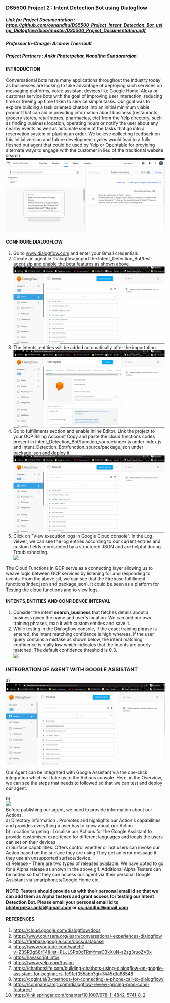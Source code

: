 ### DS5500 Project 2 : Intent Detection Bot using Dialogflow
##### ***Link for Project Documentation : https://github.com/osnandhu/DS5500_Project_Intent_Detection_Bot_using_Dialogflow/blob/master/DS5500_Project_Documentation.pdf***
##### ***Professor In-Charge: Andrew Therriault***
##### ***Project Partners : Ankit Phaterpekar, Nanditha Sundararajan***

#### INTRODUCTION ####
Conversational bots have many applications throughout the industry today as businesses are looking to take advantage of deploying such services on messaging platforms, voice assistant devices like Google Home, Alexa or customer service bots with the goal of improving user interaction, reducing time or freeing up time taken to service simple tasks.
Our goal was to explore building a task oriented chatbot into an initial minimum viable product that can aid in providing information about business (restaurants, grocery stores, retail stores, pharmacies, etc) from the Yelp directory, such as finding business location, operating hours or notify the user about any nearby events as well as  automate some of the tasks that go into a reservation system or placing an order. We believe collecting feedback on this initial version and future development cycles would lead to a fully fleshed out agent that could be used by Yelp or Opentable for providing alternate ways to engage with the customer in lieu of the traditional website search.
<br />
![](Images/google-assistant.gif) <br />

#### CONFIGURE DIALOGFLOW ####
1. Go to www.dialogflow.com and enter your Gmail credentials <br />
2. Create an agent in Dialogflow,import the Intent_Detection_Bot/test-agent.zip and enable the beta features as shown above.<br /> ![](Images/bot-creation.gif) <br />
3. The intents, entities will be added automatically after the importation. <br />![](Images/intent-entities.gif)<br />
4. Go to fulfillments section and enable Inline Editor. Link the project to your GCP Billing Account Copy and paste the cloud functions codes present in Intent_Detection_Bot/function_source/index.js under index.js and Intent_Detection_Bot/function_source/package.json under package.json and deploy it. <br />![](Images/cloud-deploy.gif)<br />
5. Click on "View execution logs in Google Cloud console". In the Log viewer, we can see the log entries according to our current entries and custom fields represented by a structured JSON and are helpful during Troubleshooting. <br />![](Images/GCP.gif)<br />

The Cloud Functions in GCP serve as a connecting layer allowing us to weave logic between GCP services by listening for and responding to events. From the above gif, we can see that the Firebase fulfillment functions(index.json and package.json). It could be seen as a platform for Testing the cloud functions and to view logs.<br />

#### INTENTS,ENTITIES AND CONFIDENCE INTERVAL ####
1. Consider the intent **search_business** that fetches details about a business given the name and user's location. We can add our own training phrases, map it with custom      entities and save it.<br />
2. While testing in the Dialogflow console, if the exact training phrase is entered, the intent matching confidence is high whereas, if the user query contains a mistake as shown below, the intent matching confidence is really low which indicates that the intents are poorly matched. The default confidence threshold is 0.3.<br />![](Images/confidence.gif) <br />

### INTEGRATION OF AGENT WITH GOOGLE ASSISTANT <br />
a)  <br />
    ![](Images/test-integration.gif) <br />
    
Our Agent can be integrated with Google Assistant via the one-click integration which will take us to the Actions console. Here, in the Overview, we can see the steps         that needs to followed so that we can test and deploy our agent.
    
b)  <br />
    ![](Images/deploy-release.gif) <br />
    Before publishing our agent, we need to provide information about our Actions. <br />
     a) Directory Information : Promotes and highlights our Action's capabilities and provides everything a user has to know about our Action<br />
     b) Location targeting : Localise our Actions for the Google Assistant to provide customised experience for different languages and locals the users can set on their             devices<br />
     c) Surface capabilities: Offers control whether or not users can invoke our Action based on the surface they are using.They get an error message if they use an                   unsupported surface/device. <br />
     d) Release - There are two types of releases available. We have opted to go for a Alpha release as shown in the above gif. Additional Alpha Testers can be added so that         they can access our agent via their personal Google Assistant via smartphones/Google Home etc.
#### NOTE: Testers should provide us with their personal email id so that we can add them as Alpha testers and grant access for testing our Intent Detection Bot. Please email your personal email id to phaterpekar.ankit@gmail.com or os.nandhu@gmail.com <br />

#### REFERENCES <br />
1.	https://cloud.google.com/dialogflow/docs <br />
2.	https://www.coursera.org/learn/conversational-experiences-dialogflow <br />
3.	https://firebase.google.com/docs/database <br />
4.	https://www.youtube.com/watch?v=Z3SR3gS8rF4&list=PLJLSPq0cTRmYmsO3kXuN-a2sg3ruoZV6x <br />
5.	https://javascript.info/ <br />
6.	https://www.yelp.com/fusion <br />
7.	https://chatbotslife.com/building-chatbots-using-dialogflow-on-google-assistant-for-beginners-1e91cf355abb?gi=7445dfa68548 <br />
8.	https://cogint.ai/3-methods-for-connecting-a-phone-call-to-dialogflow/ <br />
9.	https://comparecamp.com/dialogflow-review-pricing-pros-cons-features/ <br />
10.	https://link.springer.com/chapter/10.1007/978-1-4842-5741-8_2 <br />









